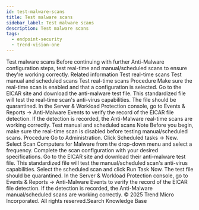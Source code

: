 ```yaml
---
id: test-malware-scans
title: Test malware scans
sidebar_label: Test malware scans
description: Test malware scans
tags:
  - endpoint-security
  - trend-vision-one
---
```


 Test malware scans Before continuing with further Anti-Malware configuration steps, test real-time and manual/scheduled scans to ensure they're working correctly. Related information Test real-time scans Test manual and scheduled scans Test real-time scans Procedure Make sure the real-time scan is enabled and that a configuration is selected. Go to the EICAR site and download the anti-malware test file. This standardized file will test the real-time scan's anti-virus capabilities. The file should be quarantined. In the Server & Workload Protection console, go to Events & Reports → Anti-Malware Events to verify the record of the EICAR file detection. If the detection is recorded, the Anti-Malware real-time scans are working correctly. Test manual and scheduled scans Note Before you begin, make sure the real-time scan is disabled before testing manual/scheduled scans. Procedure Go to Administration. Click Scheduled tasks → New. Select Scan Computers for Malware from the drop-down menu and select a frequency. Complete the scan configuration with your desired specifications. Go to the EICAR site and download their anti-malware test file. This standardized file will test the manual/scheduled scan's anti-virus capabilities. Select the scheduled scan and click Run Task Now. The test file should be quarantined. In the Server & Workload Protection console, go to Events & Reports → Anti-Malware Events to verify the record of the EICAR file detection. If the detection is recorded, the Anti-Malware manual/scheduled scans are working correctly. © 2025 Trend Micro Incorporated. All rights reserved.Search Knowledge Base